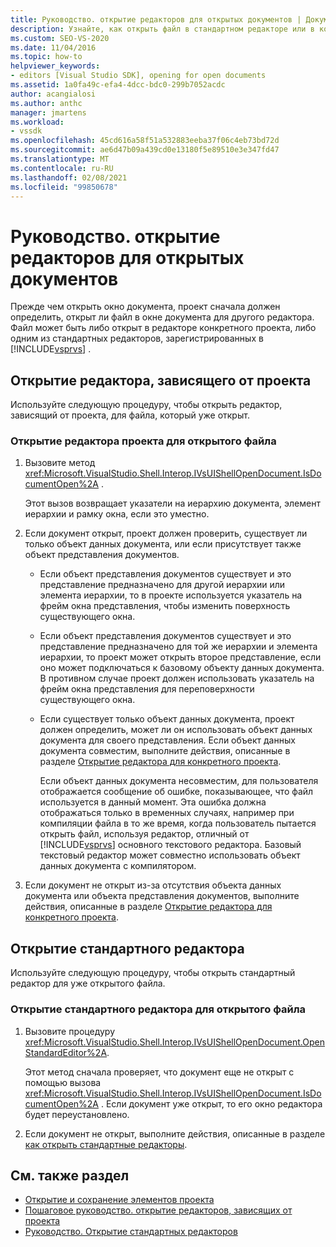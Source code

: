 ```yaml
---
title: Руководство. открытие редакторов для открытых документов | Документация Майкрософт
description: Узнайте, как открыть файл в стандартном редакторе или в конкретном проекте. Когда проект открывает окно документа, он должен определить, открыт ли файл.
ms.custom: SEO-VS-2020
ms.date: 11/04/2016
ms.topic: how-to
helpviewer_keywords:
- editors [Visual Studio SDK], opening for open documents
ms.assetid: 1a0fa49c-efa4-4dcc-bdc0-299b7052acdc
author: acangialosi
ms.author: anthc
manager: jmartens
ms.workload:
- vssdk
ms.openlocfilehash: 45cd616a58f51a532883eeba37f06c4eb73bd72d
ms.sourcegitcommit: ae6d47b09a439cd0e13180f5e89510e3e347fd47
ms.translationtype: MT
ms.contentlocale: ru-RU
ms.lasthandoff: 02/08/2021
ms.locfileid: "99850678"
---
```

# <a name="how-to-open-editors-for-open-documents"></a>Руководство. открытие редакторов для открытых документов
Прежде чем открыть окно документа, проект сначала должен определить, открыт ли файл в окне документа для другого редактора. Файл может быть либо открыт в редакторе конкретного проекта, либо одним из стандартных редакторов, зарегистрированных в [!INCLUDE[vsprvs](../code-quality/includes/vsprvs_md.md)] .

## <a name="open-a-project-specific-editor"></a>Открытие редактора, зависящего от проекта
 Используйте следующую процедуру, чтобы открыть редактор, зависящий от проекта, для файла, который уже открыт.

### <a name="to-open-a-project-specific-editor-for-an-open-file"></a>Открытие редактора проекта для открытого файла

1. Вызовите метод <xref:Microsoft.VisualStudio.Shell.Interop.IVsUIShellOpenDocument.IsDocumentOpen%2A> .

    Этот вызов возвращает указатели на иерархию документа, элемент иерархии и рамку окна, если это уместно.

2. Если документ открыт, проект должен проверить, существует ли только объект данных документа, или если присутствует также объект представления документов.

   - Если объект представления документов существует и это представление предназначено для другой иерархии или элемента иерархии, то в проекте используется указатель на фрейм окна представления, чтобы изменить поверхность существующего окна.

   - Если объект представления документов существует и это представление предназначено для той же иерархии и элемента иерархии, то проект может открыть второе представление, если оно может подключаться к базовому объекту данных документа. В противном случае проект должен использовать указатель на фрейм окна представления для переповерхности существующего окна.

   - Если существует только объект данных документа, проект должен определить, может ли он использовать объект данных документа для своего представления. Если объект данных документа совместим, выполните действия, описанные в разделе [Открытие редактора для конкретного проекта](../extensibility/how-to-open-project-specific-editors.md).

     Если объект данных документа несовместим, для пользователя отображается сообщение об ошибке, показывающее, что файл используется в данный момент. Эта ошибка должна отображаться только в временных случаях, например при компиляции файла в то же время, когда пользователь пытается открыть файл, используя редактор, отличный от [!INCLUDE[vsprvs](../code-quality/includes/vsprvs_md.md)] основного текстового редактора. Базовый текстовый редактор может совместно использовать объект данных документа с компилятором.

3. Если документ не открыт из-за отсутствия объекта данных документа или объекта представления документов, выполните действия, описанные в разделе [Открытие редактора для конкретного проекта](../extensibility/how-to-open-project-specific-editors.md).

## <a name="open-a-standard-editor"></a>Открытие стандартного редактора
 Используйте следующую процедуру, чтобы открыть стандартный редактор для уже открытого файла.

### <a name="to-open-a-standard-editor-for-an-open-file"></a>Открытие стандартного редактора для открытого файла

1. Вызовите процедуру <xref:Microsoft.VisualStudio.Shell.Interop.IVsUIShellOpenDocument.OpenStandardEditor%2A>.

     Этот метод сначала проверяет, что документ еще не открыт с помощью вызова <xref:Microsoft.VisualStudio.Shell.Interop.IVsUIShellOpenDocument.IsDocumentOpen%2A> . Если документ уже открыт, то его окно редактора будет переустановлено.

2. Если документ не открыт, выполните действия, описанные в разделе [как открыть стандартные редакторы](../extensibility/how-to-open-standard-editors.md).

## <a name="see-also"></a>См. также раздел
- [Открытие и сохранение элементов проекта](../extensibility/internals/opening-and-saving-project-items.md)
- [Пошаговое руководство. открытие редакторов, зависящих от проекта](../extensibility/how-to-open-project-specific-editors.md)
- [Руководство. Открытие стандартных редакторов](../extensibility/how-to-open-standard-editors.md)

